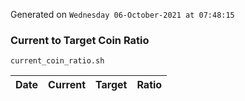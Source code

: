 Generated on `Wednesday 06-October-2021 at 07:48:15`

### Current to Target Coin Ratio
`current_coin_ratio.sh`

Date|Current|Target|Ratio
---|---|---|---
